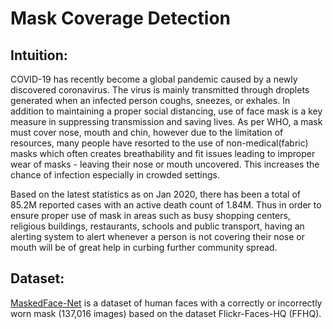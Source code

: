 # Mask Coverage Detection

## Intuition: 

COVID-19 has recently become a global pandemic caused by a newly discovered coronavirus. The virus is mainly transmitted through droplets generated when an infected person coughs, sneezes, or exhales. In addition to maintaining a proper social distancing, use of face mask is a key measure in suppressing transmission and saving lives. As per WHO, a mask must cover nose, mouth and chin, however due to the limitation of resources, many people have resorted to the use of non-medical(fabric) masks which often creates breathability and fit issues leading to improper wear of masks - leaving their nose or mouth uncovered.  This increases the chance of infection especially in crowded settings.

Based on the latest statistics as on Jan 2020, there has been a total of 85.2M reported cases with an active death count of 1.84M. Thus in order to ensure proper use of mask in areas such as busy shopping centers, religious buildings, restaurants, schools and public transport, having an alerting system to alert whenever a person is not covering their nose or mouth will be of great help in curbing further community spread. 


## Dataset: 
  
[MaskedFace-Net](https://github.com/cabani/MaskedFace-Net) is a dataset of human faces with a correctly or incorrectly worn mask (137,016 images) based on the dataset Flickr-Faces-HQ (FFHQ).


